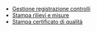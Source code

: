- [Gestione registrazione controlli](Sorgenti/OJ/PGM/CQRM10)
- [Stampa rilievi e misure](Sorgenti/OJ/PGM/CQRM40)
- [Stampa certificato di qualità](Sorgenti/OJ/PGM/CQRM80)
